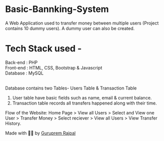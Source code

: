 

# Basic-Bannking-System
  
A Web Application used to transfer money between multiple users (Project contains 10 dummy users). A dummy user can also be created.  

# Tech Stack used - 
Back-end : PHP <br>
Front-end : HTML, CSS, Bootstrap & Javascript <br>
Database : MySQL   
<br>

Database contains two Tables- Users Table & Transaction Table 
1. User table have basic fields such as name, email & current balance. 
2. Transaction table records all transfers happened along with their time.  

Flow of the Website: Home Page > View all Users > Select and View one User > Transfer Money > Select reciever > View all Users > View Transfer History.

Made with ✌🏻 by <a href="https://www.linkedin.com/in/guruprem-singh-rajpal-67b486122/"> Guruprem Rajpal </a>

